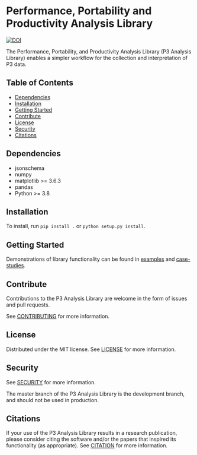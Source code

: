 # Performance, Portability and Productivity Analysis Library

[![DOI](https://zenodo.org/badge/DOI/10.5281/zenodo.7733678.svg)](https://doi.org/10.5281/zenodo.7733678)

The Performance, Portability, and Productivity Analysis Library (P3 Analysis
Library) enables a simpler workflow for the collection and interpretation of P3
data.

## Table of Contents

- [Dependencies](#dependencies)
- [Installation](#installation)
- [Getting Started](#getting-started)
- [Contribute](#contribute)
- [License](#license)
- [Security](#security)
- [Citations](#citations)

## Dependencies

- jsonschema
- numpy
- matplotlib >= 3.6.3
- pandas
- Python >= 3.8

## Installation
To install, run `pip install .` or `python setup.py install`.

## Getting Started

Demonstrations of library functionality can be found in [examples](examples)
and [case-studies](case-studies).

## Contribute

Contributions to the P3 Analysis Library are welcome in the form of issues and
pull requests.

See [CONTRIBUTING](CONTRIBUTING.md) for more information.

## License

Distributed under the MIT license. See [LICENSE](LICENSE) for more information.

## Security

See [SECURITY](SECURITY.md) for more information.

The master branch of the P3 Analysis Library is the development branch, and
should not be used in production.

## Citations

If your use of the P3 Analysis Library results in a research publication,
please consider citing the software and/or the papers that inspired its
functionality (as appropriate). See [CITATION](CITATION.md) for more
information.
